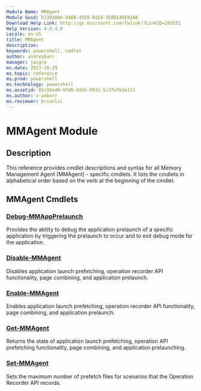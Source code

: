 ```yaml
---
Module Name: MMAgent
Module Guid: E1383A06-D48B-45E0-81E4-5EAD146E81A8
Download Help Link: http://go.microsoft.com/fwlink/?LinkID=285551
Help Version: 4.0.4.0
Locale: en-US
title: MMAgent
description: 
keywords: powershell, cmdlet
author: andreabarr
manager: jasgro
ms.date: 2017-10-29
ms.topic: reference
ms.prod: powershell
ms.technology: powershell
ms.assetid: 01c95e48-9fd0-4165-9931-5c37afb2e113
ms.author: v-anbarr
ms.reviewer: brianlic
---
```


# MMAgent Module
## Description
This reference provides cmdlet descriptions and syntax for all Memory Management Agent (MMAgent) - specific cmdlets. It lists the cmdlets in alphabetical order based on the verb at the beginning of the cmdlet.
## MMAgent Cmdlets
### [Debug-MMAppPrelaunch](./Debug-MMAppPrelaunch.md)
Provides the ability to debug the application prelaunch of a specific application by triggering the prelaunch to occur and to exit debug mode for the application.

### [Disable-MMAgent](./Disable-MMAgent.md)
Disables application launch prefetching, operation recorder API functionality, page combining, and application prelaunch.

### [Enable-MMAgent](./Enable-MMAgent.md)
Enables application launch prefetching, operation recorder API functionality, page combining, and application prelaunch.

### [Get-MMAgent](./Get-MMAgent.md)
Returns the state of application launch prefetching, operation API prefetching functionality, page combining, and application prelaunching.

### [Set-MMAgent](./Set-MMAgent.md)
Sets the maximum number of prefetch files for scenarios that the Operation Recorder API records.

